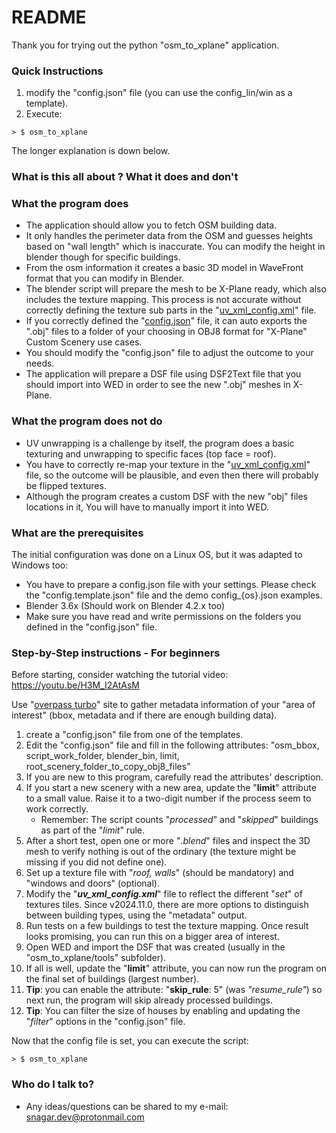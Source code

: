 # README #

Thank you for trying out the python "osm_to_xplane" application.

### Quick Instructions ###
1. modify the "config.json" file (you can use the config_lin/win as a template).
2. Execute:  
```
> $ osm_to_xplane  
```

The longer explanation is down below.

### What is this all about ? What it does and don't ###

### What the program does ###
* The application should allow you to fetch OSM building data. 
* It only handles the perimeter data from the OSM and guesses heights based on "wall length" which is inaccurate. You can modify the height in blender though for specific buildings.
* From the osm information it creates a basic 3D model in WaveFront format that you can modify in Blender.
* The blender script will prepare the mesh to be X-Plane ready, which also includes the texture mapping. This process is not accurate without correctly defining the texture sub parts in the "[uv_xml_config.xml](uv_xml_config.xml)" file.   
* If you correctly defined the "[config.json](config.json)" file, it can auto exports the ".obj" files to a folder of your choosing in OBJ8 format for "X-Plane" Custom Scenery use cases.
* You should modify the "config.json" file to adjust the outcome to your needs.
* The application will prepare a DSF file using DSF2Text file that you should import into WED in order to see the new ".obj" meshes in X-Plane.

### What the program does not do ###  
* UV unwrapping is a challenge by itself, the program does a basic texturing and unwrapping to specific faces (top face = roof).
* You have to correctly re-map your texture in the "[uv_xml_config.xml](uv_xml_config.xml)" file, so the outcome will be plausible, and even then there will probably be flipped textures.
* Although the program creates a custom DSF with the new "obj" files locations in it, You will have to manually import it into WED.

### What are the prerequisites ###

The initial configuration was done on a Linux OS, but it was adapted to Windows too:
* You have to prepare a config.json file with your settings. Please check the "config.template.json" file and the demo config_{os}.json examples.
* Blender 3.6x (Should work on Blender 4.2.x too)
* Make sure you have read and write permissions on the folders you defined in the "config.json" file.


### Step-by-Step instructions - For beginners ###
Before starting, consider watching the tutorial video: https://youtu.be/H3M_I2AtAsM

Use "[overpass turbo](https://overpass-turbo.eu/)" site to gather metadata information of your "area of interest" (bbox, metadata and if there are enough building data).

1. create a "config.json" file from one of the templates.
2. Edit the "config.json" file and fill in the following attributes: "osm_bbox, script_work_folder, blender_bin, limit, root_scenery_folder_to_copy_obj8_files"
3. If you are new to this program, carefully read the attributes' description.
4. If you start a new scenery with a new area, update the "**limit**" attribute to a small value. Raise it to a two-digit number if the process seem to work correctly.
   * Remember: The script counts "_processed_" and "_skipped_" buildings as part of the "_limit_" rule. 
5. After a short test, open one or more "_.blend_" files and inspect the 3D mesh to verify nothing is out of the ordinary (the texture might be missing if you did not define one).
6. Set up a texture file with "_roof, walls_" (should be mandatory) and "windows and doors" (optional).
7. Modify the "**_uv_xml_config.xml_**" file to reflect the different "_set_" of textures tiles. Since v2024.11.0, there are more options to distinguish between building types, using the "metadata" output.
8. Run tests on a few buildings to test the texture mapping. Once result looks promising, you can run this on a bigger area of interest.
9. Open WED and import the DSF that was created (usually in the "osm_to_xplane/tools" subfolder).
10. If all is well, update the "**limit**" attribute, you can now run the program on the final set of buildings (largest number).
11. **Tip**: you can enable the attribute: "**skip_rule**: 5" (was _"resume_rule"_) so next run, the program will skip already processed buildings.
12. **Tip**: You can filter the size of houses by enabling and updating the "_filter_" options in the "config.json" file.

Now that the config file is set, you can execute the script:
```
> $ osm_to_xplane  
```

### Who do I talk to? ###

* Any ideas/questions can be shared to my e-mail: snagar.dev@protonmail.com
